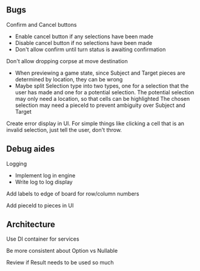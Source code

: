 ## Bugs 

Confirm and Cancel buttons
 - Enable cancel button if any selections have been made
 - Disable cancel button if no selections have been made
 - Don't allow confirm until turn status is awaiting confirmation

Don't allow dropping corpse at move destination
 - When previewing a game state, since Subject and Target pieces are determined by location, they can be wrong
 - Maybe split Selection type into two types, one for a selection that the user has made and one for a potential selection.
   The potential selection may only need a location, so that cells can be highlighted
   The chosen selection may need a pieceId to prevent ambiguity over Subject and Target

Create error display in UI. For simple things like clicking a cell that is an invalid selection, just tell the user, don't throw.
		
## Debug aides

Logging
 - Implement log in engine
 - Write log to log display
	
Add labels to edge of board for row/column numbers

Add pieceId to pieces in UI

## Architecture

Use DI container for services

Be more consistent about Option vs Nullable

Review if Result needs to be used so much